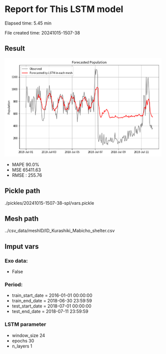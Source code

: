 
# Report for This LSTM model 
Elapsed time: 5.45 min

File created time: 20241015-1507-38

## Result 
<img src="20241015-1507-38.png" width='600'/>

- MAPE	90.0%
- MSE 	65411.63
- RMSE : 255.76

## Pickle path
./pickles/20241015-1507-38-spl/vars.pickle

## Mesh path
../csv_data/meshID/ID_Kurashiki_Mabicho_shelter.csv

## Imput vars

### Exo data:
- False

### Period:
- train_start_date    = 2016-01-01 00:00:00
- train_end_date      = 2018-06-30 23:59:59
- test_start_date     = 2018-07-01 00:00:00  
- test_end_date       = 2018-07-11 23:59:59

### LSTM parameter
- window_size	24
- epochs	30
- n_layers	1

